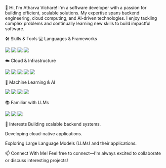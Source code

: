 
👋 Hi, I'm Atharva Vichare!
I'm a software developer with a passion for building efficient, scalable solutions. My expertise spans backend engineering, cloud computing, and AI-driven technologies. I enjoy tackling complex problems and continually learning new skills to build impactful software.

🛠️ Skills & Tools
💻 Languages & Frameworks
<p align="left"> <img src="https://img.shields.io/badge/Python-3776AB?style=for-the-badge&logo=python&logoColor=white" /> <img src="https://img.shields.io/badge/Flask-000000?style=for-the-badge&logo=flask&logoColor=white" /> <img src="https://img.shields.io/badge/MySQL-4479A1?style=for-the-badge&logo=mysql&logoColor=white" /> <img src="https://img.shields.io/badge/Redis-DC382D?style=for-the-badge&logo=redis&logoColor=white" /> </p>
☁️ Cloud & Infrastructure
<p align="left"> <img src="https://img.shields.io/badge/AWS-232F3E?style=for-the-badge&logo=amazon-aws&logoColor=white" /> <img src="https://img.shields.io/badge/GCP-4285F4?style=for-the-badge&logo=google-cloud&logoColor=white" /> <img src="https://img.shields.io/badge/Azure-0078D4?style=for-the-badge&logo=microsoft-azure&logoColor=white" /> <img src="https://img.shields.io/badge/Docker-2496ED?style=for-the-badge&logo=docker&logoColor=white" /> <img src="https://img.shields.io/badge/Kubernetes-326CE5?style=for-the-badge&logo=kubernetes&logoColor=white" /> </p>
🧠 Machine Learning & AI
<p align="left"> <img src="https://img.shields.io/badge/Machine%20Learning-FF6F00?style=for-the-badge&logo=mlflow&logoColor=white" /> <img src="https://img.shields.io/badge/Deep%20Learning-FF0000?style=for-the-badge&logo=pytorch&logoColor=white" /> <img src="https://img.shields.io/badge/TensorFlow-FF6F00?style=for-the-badge&logo=tensorflow&logoColor=white" /> <img src="https://img.shields.io/badge/PyTorch-EE4C2C?style=for-the-badge&logo=pytorch&logoColor=white" /> </p>
📚 Familiar with LLMs
<p align="left"> <img src="https://img.shields.io/badge/GPT-005571?style=for-the-badge&logo=openai&logoColor=white" /> <img src="https://img.shields.io/badge/BERT-1F425F?style=for-the-badge&logo=google&logoColor=white" /> <img src="https://img.shields.io/badge/LLaMA-FF4500?style=for-the-badge&logo=meta&logoColor=white" /> </p>
🚀 Interests
Building scalable backend systems.

Developing cloud-native applications.

Exploring Large Language Models (LLMs) and their applications.


📫 Connect With Me!
Feel free to connect—I'm always excited to collaborate or discuss interesting projects!
